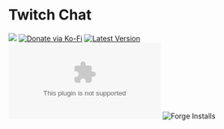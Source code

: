 # Twitch Chat

![](https://img.shields.io/badge/Foundry-v10-informational)
[![Donate via Ko-Fi](https://img.shields.io/badge/donate-ko--fi-red.svg?logo=ko-fi)](https://ko-fi.com/darkmoor) [![Latest Version](https://img.shields.io/github/v/tag/patrickporto/twitch-chat?label=version)](https://github.com/patrickporto/twitch-chat/releases) [![Download Count](https://img.shields.io/github/downloads/patrickporto/twitch-chat/latest/twitch-chat.zip)](https://github.com/patrickporto/twitch-chat/releases)
![Forge Installs](https://img.shields.io/badge/dynamic/json?label=Forge%20Installs&query=package.installs&suffix=%25&url=https%3A%2F%2Fforge-vtt.com%2Fapi%2Fbazaar%2Fpackage%2Ftwitch-chat&colorB=4aa94a)

